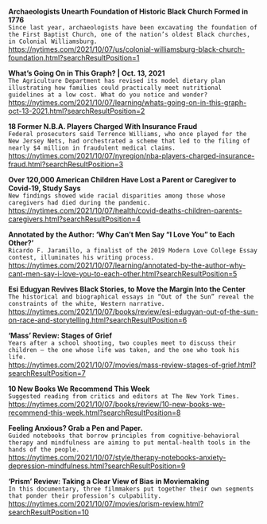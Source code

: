 **Archaeologists Unearth Foundation of Historic Black Church Formed in 1776**\
`Since last year, archaeologists have been excavating the foundation of the First Baptist Church, one of the nation’s oldest Black churches, in Colonial Williamsburg.`\
https://nytimes.com/2021/10/07/us/colonial-williamsburg-black-church-foundation.html?searchResultPosition=1

**What’s Going On in This Graph? | Oct. 13, 2021**\
`The Agriculture Department has revised its model dietary plan illustrating how families could practically meet nutritional guidelines at a low cost. What do you notice and wonder?`\
https://nytimes.com/2021/10/07/learning/whats-going-on-in-this-graph-oct-13-2021.html?searchResultPosition=2

**18 Former N.B.A. Players Charged With Insurance Fraud**\
`Federal prosecutors said Terrence Williams, who once played for the New Jersey Nets, had orchestrated a scheme that led to the filing of nearly $4 million in fraudulent medical claims.`\
https://nytimes.com/2021/10/07/nyregion/nba-players-charged-insurance-fraud.html?searchResultPosition=3

**Over 120,000 American Children Have Lost a Parent or Caregiver to Covid-19, Study Says**\
`New findings showed wide racial disparities among those whose caregivers had died during the pandemic.`\
https://nytimes.com/2021/10/07/health/covid-deaths-children-parents-caregivers.html?searchResultPosition=4

**Annotated by the Author: ‘Why Can’t Men Say “I Love You” to Each Other?’**\
`Ricardo F. Jaramillo, a finalist of the 2019 Modern Love College Essay contest, illuminates his writing process.`\
https://nytimes.com/2021/10/07/learning/annotated-by-the-author-why-cant-men-say-i-love-you-to-each-other.html?searchResultPosition=5

**Esi Edugyan Revives Black Stories, to Move the Margin Into the Center**\
`The historical and biographical essays in “Out of the Sun” reveal the constraints of the white, Western narrative.`\
https://nytimes.com/2021/10/07/books/review/esi-edugyan-out-of-the-sun-on-race-and-storytelling.html?searchResultPosition=6

**‘Mass’ Review: Stages of Grief**\
`Years after a school shooting, two couples meet to discuss their children — the one whose life was taken, and the one who took his life.`\
https://nytimes.com/2021/10/07/movies/mass-review-stages-of-grief.html?searchResultPosition=7

**10 New Books We Recommend This Week**\
`Suggested reading from critics and editors at The New York Times.`\
https://nytimes.com/2021/10/07/books/review/10-new-books-we-recommend-this-week.html?searchResultPosition=8

**Feeling Anxious? Grab a Pen and Paper.**\
`Guided notebooks that borrow principles from cognitive-behavioral therapy and mindfulness are aiming to put mental-health tools in the hands of the people.`\
https://nytimes.com/2021/10/07/style/therapy-notebooks-anxiety-depression-mindfulness.html?searchResultPosition=9

**‘Prism’ Review: Taking a Clear View of Bias in Moviemaking**\
`In this documentary, three filmmakers put together their own segments that ponder their profession’s culpability.`\
https://nytimes.com/2021/10/07/movies/prism-review.html?searchResultPosition=10

